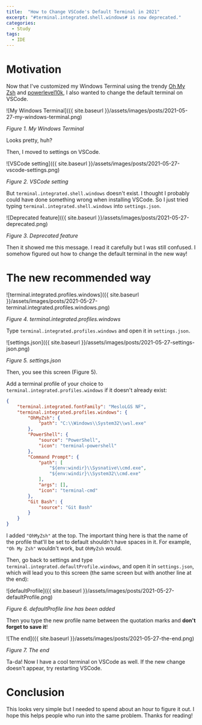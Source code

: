 ```yaml
---
title:  "How to Change VSCode's Default Terminal in 2021"
excerpt: "#terminal.integrated.shell.windows# is now deprecated."
categories:
  - Study
tags:
  - IDE
---
```


# Motivation

Now that I've customized my Windows Terminal using the trendy [Oh My Zsh](https://github.com/ohmyzsh/ohmyzsh) and [powerlevel10k](https://github.com/romkatv/powerlevel10k), I also wanted to change the default terminal on VSCode.

![My Windows Terminal]({{ site.baseurl }}/assets/images/posts/2021-05-27-my-windows-terminal.png)

*Figure 1. My Windows Terminal*

Looks pretty, huh?

Then, I moved to settings on VSCode.

![VSCode setting]({{ site.baseurl }}/assets/images/posts/2021-05-27-vscode-settings.png)

*Figure 2. VSCode setting*

But <code>terminal.integrated.shell.windows</code> doesn't exist. I thought I probably could have done something wrong when installing VSCode. So I just tried typing  <code>terminal.integrated.shell.windows</code> into <code>settings.json</code>.

![Deprecated feature]({{ site.baseurl }}/assets/images/posts/2021-05-27-deprecated.png)

*Figure 3. Deprecated feature*

Then it showed me this message. I read it carefully but I was still confused. I somehow figured out how to change the default terminal in the new way!

# The new recommended way

![terminal.integrated.profiles.windows]({{ site.baseurl }}/assets/images/posts/2021-05-27-terminal.integrated.profiles.windows.png)

*Figure 4. terminal.integrated.profiles.windows*

Type <code>terminal.integrated.profiles.windows</code> and open it in <code>settings.json</code>.

![settings.json]({{ site.baseurl }}/assets/images/posts/2021-05-27-settings-json.png)

*Figure 5. settings.json*

Then, you see this screen (Figure 5).

Add a terminal profile of your choice to <code>terminal.integrated.profiles.windows</code> if it doesn't already exist:

```json
{
    "terminal.integrated.fontFamily": "MesloLGS NF",
    "terminal.integrated.profiles.windows": {
        "OhMyZsh": {
            "path": "C:\\Windows\\System32\\wsl.exe"
        },
        "PowerShell": {
            "source": "PowerShell",
            "icon": "terminal-powershell"
        },
        "Command Prompt": {
            "path": [
                "${env:windir}\\Sysnative\\cmd.exe",
                "${env:windir}\\System32\\cmd.exe"
            ],
            "args": [],
            "icon": "terminal-cmd"
        },
        "Git Bash": {
            "source": "Git Bash"
        }
    }
}
```

I added <code>"OhMyZsh"</code> at the top. The important thing here is that the name of the profile that'll be set to default shouldn't have spaces in it. For example, <code>"Oh My Zsh"</code> wouldn't work, but <code>OhMyZsh</code> would.

Then, go back to settings and type <code>terminal.integrated.defaultProfile.windows</code>, and open it in <code>settings.json</code>, which will lead you to this screen (the same screen but with another line at the end):

![defaultProfile]({{ site.baseurl }}/assets/images/posts/2021-05-27-defaultProfile.png)

*Figure 6. defaultProfile line has been added*

Then you type the new profile name between the quotation marks and **don't forget to save it**!

![The end]({{ site.baseurl }}/assets/images/posts/2021-05-27-the-end.png)

*Figure 7. The end*

Ta-da! Now I have a cool terminal on VSCode as well. If the new change doesn't appear, try restarting VSCode.

# Conclusion

This looks very simple but I needed to spend about an hour to figure it out. I hope this helps people who run into the same problem. Thanks for reading!